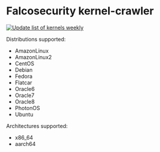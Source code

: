# Falcosecurity kernel-crawler

[![Update list of kernels weekly](https://github.com/FedeDP/probe-builder/actions/workflows/update_kernels.yaml/badge.svg)](https://github.com/FedeDP/probe-builder/actions/workflows/update_kernels.yaml)

Distributions supported:
 - AmazonLinux
 - AmazonLinux2
 - CentOS
 - Debian
 - Fedora
 - Flatcar
 - Oracle6
 - Oracle7
 - Oracle8
 - PhotonOS
 - Ubuntu

Architectures supported:
- x86_64
- aarch64
